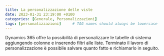 ```yaml
---
title: La personalizzazione delle viste
date: 2023-01-31 23:19:00 +0100
categories: [Generale, Personalizzazioni]
tags: [personalizzazioni]     # TAG names should always be lowercase
---
```


Dynamics 365 offre la possibilità di personalizzare le tabelle di sistema aggiungendo colonne e inserendo filtri alle liste. Terminato il lavoro di personalizzazione è possibile salvare quanto fatto e richiamarlo in seguito.
